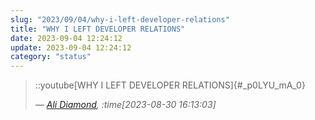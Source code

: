 ```yaml
---
slug: "2023/09/04/why-i-left-developer-relations"
title: "WHY I LEFT DEVELOPER RELATIONS"
date: 2023-09-04 12:24:12
update: 2023-09-04 12:24:12
category: "status"
---
```


> ::youtube[WHY I LEFT DEVELOPER RELATIONS]{#_p0LYU_mA_0}
>
> <cite>&mdash; [Ali Diamond](https://www.youtube.com/watch?v=_p0LYU_mA_0), :time[2023-08-30 16:13:03]</cite>
